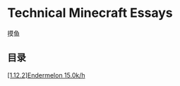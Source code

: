 # Technical Minecraft Essays

摸鱼

## 目录

[[1.12.2]Endermelon 15.0k/h](1_12_2_Endermelon_15kph/introduction.md)
